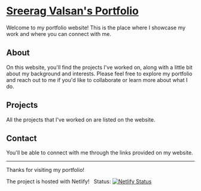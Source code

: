# [Sreerag Valsan's Portfolio](https://sreeragvalsan.netlify.app/)

Welcome to my portfolio website! This is the place where I showcase my work and where you can connect with me.

## About

On this website, you'll find the projects I've worked on, along with a little bit about my background and interests. Please feel free to explore my portfolio and reach out to me if you'd like to collaborate or learn more about what I do.

## Projects

All the projects that I've worked on are listed on the website.

## Contact

You'll be able to connect with me through the links provided on my website.

---

Thanks for visiting my portfolio!

The project is hosted with Netlify!&nbsp;&nbsp;
Status: [![Netlify Status](https://api.netlify.com/api/v1/badges/0caeea05-cefc-4c5c-83fb-0b83d4acaf1a/deploy-status)](https://app.netlify.com/sites/sreeragvalsan/deploys)
